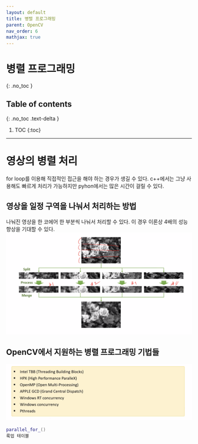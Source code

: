 ```yaml
---
layout: default
title: 병렬 프로그래밍
parent: OpenCV
nav_order: 6
mathjax: true
---
```


#  병렬 프로그래밍
{: .no_toc }

## Table of contents
{: .no_toc .text-delta }

1. TOC
{:toc}

---


# 영상의 병렬 처리
for loop를 이용해 직접적인 접근을 해야 하는 경우가 생길 수 있다. c++에서는 그냥 사용해도 빠르게 처리가 가능하지만 pyhon에서는 많은 시간이 걸릴 수 있다.

## 영상을 일정 구역을 나눠서 처리하는 방법
나눠진 영상을 한 코에어 한 부분씩 나눠서 처리할 수 있다. 이 경우 이론상 4배의 성능 향상을 기대할 수 있다.
![](imgs/2023-04-28-16-08-15.png)

## OpenCV에서 지원하는 병렬 프로그래밍 기법들

![](imgs/2023-04-28-16-12-06.png)

```cpp
parallel_for_()
룩업 테이블 

```